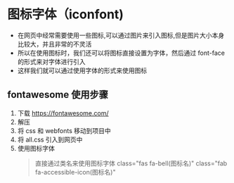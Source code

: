 # 图标字体（iconfont)

- 在网页中经常需要使用一些图标,可以通过图片来引入图标,但是图片大小本身比较大，并且非常的不灵活
- 所以在使用图标时，我们还可以将图标直接设置为字体，然后通过 font-face 的形式来对字体进行引入
- 这样我们就可以通过使用字体的形式来使用图标

## fontawesome 使用步骤

1. 下载 https://fontawesome.com/
2. 解压
3. 将 css 和 webfonts 移动到项目中
4. 将 all.css 引入到网页中
5. 使用图标字体
   > 直接通过类名来使用图标字体
   > class="fas fa-bell(图标名)"
   > class="fab fa-accessible-icon(图标名)"
